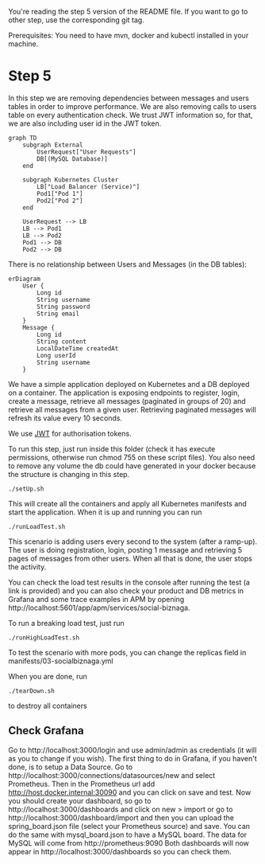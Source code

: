 You're reading the step 5 version of the README file. If you want to go to other step, use the corresponding git tag.

Prerequisites: You need to have mvn, docker and kubectl installed in your machine.

# Step 5
In this step we are removing dependencies between messages and users tables in order to improve performance. We are also removing calls to users table on every authentication check. We trust JWT information so, for that, we are also including user id in the JWT token.

```mermaid
graph TD
    subgraph External
        UserRequest["User Requests"]
        DB[(MySQL Database)]
    end

    subgraph Kubernetes Cluster
        LB["Load Balancer (Service)"]
        Pod1["Pod 1"]
        Pod2["Pod 2"]
    end

    UserRequest --> LB
    LB --> Pod1
    LB --> Pod2
    Pod1 --> DB
    Pod2 --> DB
```

There is no relationship between Users and Messages (in the DB tables):
```mermaid
erDiagram
    User {
        Long id
        String username
        String password
        String email
    }
    Message {
        Long id
        String content
        LocalDateTime createdAt
        Long userId
        String username
    }
```

We have a simple application deployed on Kubernetes and a DB deployed on a container. The application is exposing endpoints to register, login, create a message, retrieve all messages (paginated in groups of 20) and retrieve all messages from a given user. Retrieving paginated messages will refresh its value every 10 seconds.

We use [JWT](https://jwt.io/) for authorisation tokens.

To run this step, just run inside this folder (check it has execute permissions, otherwise run chmod 755 on these script files). You also need to remove any volume the db could have generated in your docker because the structure is changing in this step.
```
./setUp.sh
```
This will create all the containers and apply all Kubernetes manifests and start the application. When it is up and running you can run
```
./runLoadTest.sh
```

This scenario is adding users every second to the system (after a ramp-up). The user is doing registration, login, posting 1 message and retrieving 5 pages of messages from other users. When all that is done, the user stops the activity.

You can check the load test results in the console after running the test (a link is provided) and you can also check your product and DB metrics in Grafana and some trace examples in APM by opening http://localhost:5601/app/apm/services/social-biznaga.

To run a breaking load test, just run
```
./runHighLoadTest.sh
```

To test the scenario with more pods, you can change the replicas field in manifests/03-socialbiznaga.yml

When you are done, run 
```
./tearDown.sh
```
to destroy all containers

## Check Grafana
Go to http://localhost:3000/login and use admin/admin as credentials (it will as you to change if you wish). The first thing to do in Grafana, if you haven't done, is to setup a Data Source. Go to http://localhost:3000/connections/datasources/new and select Prometheus. Then in the Prometheus url add http://host.docker.internal:30090 and you can click on save and test. 
Now you should create your dashboard, so go to http://localhost:3000/dashboards and click on new > import or go to http://localhost:3000/dashboard/import and then you can upload the spring_board.json file (select your Prometheus source) and save. You can do the same with mysql_board.json to have a MySQL board. The data for MySQL will come from http://prometheus:9090
Both dashboards will now appear in http://localhost:3000/dashboards so you can check them.